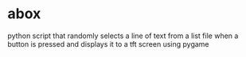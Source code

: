 # abox
python script that randomly selects a line of text from a list file when a button is pressed and displays it to a tft screen using pygame
